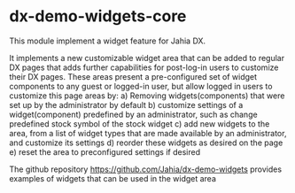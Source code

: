 # dx-demo-widgets-core

This module implement a widget feature for Jahia DX.

It implements a new customizable widget area that can be added to regular DX pages that adds further capabilities for post-log-in users to customize their DX pages.
These areas present a pre-configured set of widget components to any guest or logged-in user, but allow logged in users to customize this page areas by:
 a) Removing widgets(components) that were set up by the administrator by default 
 b) customize settings of a widget(component) predefined by an administrator, such as change predefined stock symbol of the stock widget 
 c) add new widgets to the area, from a list of widget types that are made available by an administrator, and customize its settings 
 d) reorder these widgets as desired on the page
 e) reset the area to preconfigured settings if desired
 
 The github repository https://github.com/Jahia/dx-demo-widgets provides examples of widgets that can be used in the widget area
